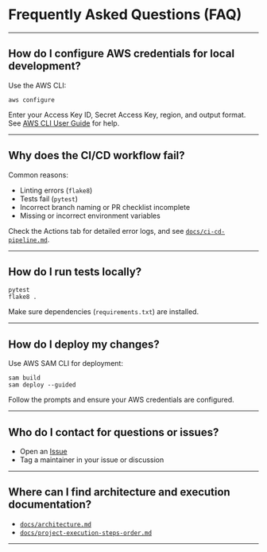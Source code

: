 # Frequently Asked Questions (FAQ)

---

## How do I configure AWS credentials for local development?

Use the AWS CLI:
```
aws configure
```

Enter your Access Key ID, Secret Access Key, region, and output format.  
See [AWS CLI User Guide](https://docs.aws.amazon.com/cli/latest/userguide/cli-configure-quickstart.html) for help.

---

## Why does the CI/CD workflow fail?

Common reasons:
- Linting errors (`flake8`)
- Tests fail (`pytest`)
- Incorrect branch naming or PR checklist incomplete
- Missing or incorrect environment variables

Check the Actions tab for detailed error logs, and see [`docs/ci-cd-pipeline.md`](./ci-cd-pipeline.md).

---

## How do I run tests locally?
```
pytest
flake8 .
```
Make sure dependencies (`requirements.txt`) are installed.

---

## How do I deploy my changes?

Use AWS SAM CLI for deployment:
```
sam build
sam deploy --guided
```

Follow the prompts and ensure your AWS credentials are configured.

---

## Who do I contact for questions or issues?

- Open an [Issue](https://github.com/kishore-rajkumar/expense-tracker-serverless-python/issues)
- Tag a maintainer in your issue or discussion

---

## Where can I find architecture and execution documentation?

- [`docs/architecture.md`](./architecture.md)
- [`docs/project-execution-steps-order.md`](./project-execution-steps-order.md)

---
